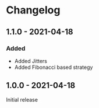 # Changelog

## 1.1.0 - 2021-04-18

### Added

* Added Jitters
* Added Fibonacci based strategy

## 1.0.0 - 2021-04-18

Initial release
